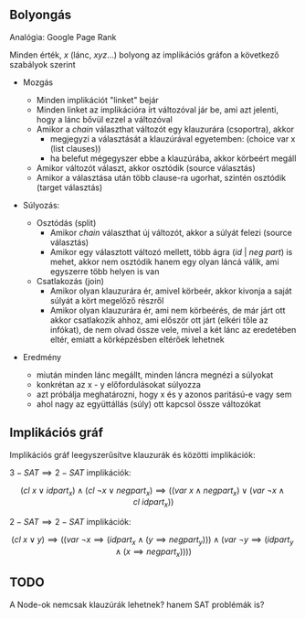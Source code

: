 ## Bolyongás

Analógia: Google Page Rank

Minden érték, $x$ (lánc, $xyz...$) bolyong az implikációs gráfon a következő szabályok szerint

- Mozgás 
  - Minden implikációt "linket" bejár 
  - Minden linket az implikációra írt változóval jár be, ami azt jelenti, hogy a lánc bővül ezzel
    a változóval
  - Amikor a $chain$ választhat változót egy klauzurára (csoportra), akkor 
    - megjegyzi a választását a klauzúrával egyetemben: (choice var x (list clauses))
	- ha belefut mégegyszer ebbe a klauzúrába, akkor körbeért megáll
  - Amikor változót választ, akkor osztódik (source választás)
  - Amikor a választása után több clause-ra ugorhat, szintén osztódik (target választás)
 
- Súlyozás:
  - Osztódás (split)
	- Amikor $chain$ választhat új változót, akkor a súlyát felezi (source választás)
	- Amikor egy választott változó mellett, több ágra ($id$ | $neg$ $part$) is mehet, akkor nem osztódik
	  hanem egy olyan láncá válik, ami egyszerre több helyen is van
  - Csatlakozás (join)
	- Amikor olyan klauzurára ér, amivel körbeér, akkor kivonja a saját súlyát a kört megelőző részről
	- Amikor olyan klauzurára ér, ami nem körbeérés, de már járt ott akkor csatlakozik ahhoz, ami 
	  először ott járt (elkéri tőle az infókat), de nem olvad össze vele, mivel a két lánc az eredetében
	  eltér, emiatt a körképzésben eltérőek lehetnek

- Eredmény
	- miután minden lánc megállt, minden láncra megnézi a súlyokat 
	- konkrétan az x - y előfordulásokat súlyozza
	- azt próbálja meghatározni, hogy x és y azonos paritású-e vagy sem
	- ahol nagy az együttállás (súly) ott kapcsol össze változókat

## Implikációs gráf

Implikációs gráf leegyszerűsítve klauzurák és közötti implikációk:

$3-SAT \implies 2-SAT$ implikációk:

$$
(cl \ x \lor idpart_x) \land (cl \ \lnot x \lor negpart_x) \implies 
(
	(var \ x \land negpart_x) 
	\lor 
	(var \ \lnot x \land cl \ idpart_x)
)
$$

$2-SAT \implies 2-SAT$ implikációk:

$$
(cl \ x \lor y) \implies 
(
	(var \ \lnot x \implies (idpart_x \land (y \implies negpart_y))) 
	\land
	(var \ \lnot y \implies (idpart_y \land (x \implies negpart_x)))
)
$$

## TODO

A Node-ok nemcsak klauzúrák lehetnek? hanem SAT problémák is?